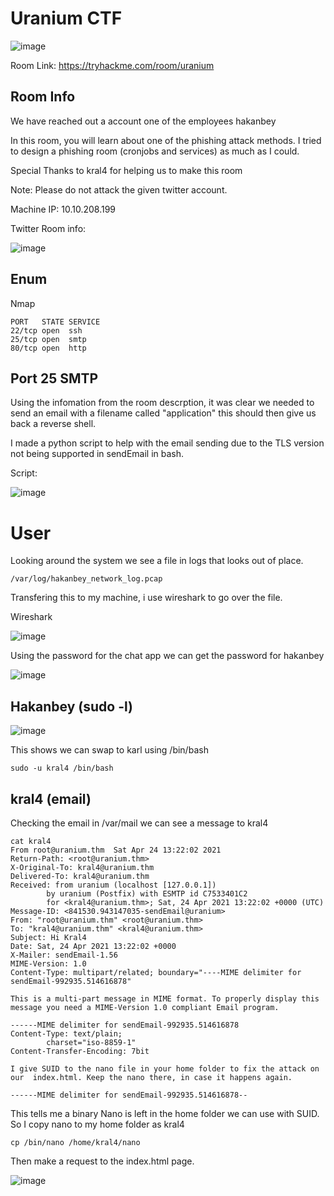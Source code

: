 # Uranium CTF 

![image](https://user-images.githubusercontent.com/5285547/130351555-c19838de-5d73-404a-9f39-58046e63a6e6.png)

Room Link: https://tryhackme.com/room/uranium

## Room Info

We have reached out a account one of the employees
hakanbey

In this room, you will learn about one of the phishing attack methods. I tried to design a phishing room (cronjobs and services) as much as I could.

Special Thanks to kral4 for helping us to make this room

Note: Please do not attack the given twitter account.

Machine IP: 10.10.208.199

Twitter Room info: 

![image](https://user-images.githubusercontent.com/5285547/130351618-ac5d9c8c-b93c-44a7-8b3e-f90f6528fc49.png)


## Enum

Nmap 

```
PORT   STATE SERVICE
22/tcp open  ssh
25/tcp open  smtp
80/tcp open  http
```

## Port 25 SMTP 

Using the infomation from the room descrption, it was clear we needed to send an email with a filename called "application" this should then give us back a reverse shell. 

I made a python script to help with the email sending due to the TLS version not being supported in sendEmail in bash. 

Script: 

![image](https://user-images.githubusercontent.com/5285547/130352359-01b7f506-12d9-4b09-b1d8-3952cf997767.png)

# User

Looking around the system we see a file in logs that looks out of place. 

```
/var/log/hakanbey_network_log.pcap
```

Transfering this to my machine, i use wireshark to go over the file. 

Wireshark

![image](https://user-images.githubusercontent.com/5285547/130352595-0d944e8d-5665-4b46-822c-0b50d9fe90cd.png)

Using the password for the chat app we can get the password for hakanbey

![image](https://user-images.githubusercontent.com/5285547/130352637-256f577c-181c-4837-8aff-a105e7b03c5d.png)

## Hakanbey (sudo -l)

![image](https://user-images.githubusercontent.com/5285547/130352655-3fc2780f-429b-438d-9232-94db73adeb77.png)

This shows we can swap to karl using /bin/bash

```
sudo -u kral4 /bin/bash
```

## kral4 (email) 

Checking the email in /var/mail we can see a message to kral4

```
cat kral4 
From root@uranium.thm  Sat Apr 24 13:22:02 2021
Return-Path: <root@uranium.thm>
X-Original-To: kral4@uranium.thm
Delivered-To: kral4@uranium.thm
Received: from uranium (localhost [127.0.0.1])
        by uranium (Postfix) with ESMTP id C7533401C2
        for <kral4@uranium.thm>; Sat, 24 Apr 2021 13:22:02 +0000 (UTC)
Message-ID: <841530.943147035-sendEmail@uranium>
From: "root@uranium.thm" <root@uranium.thm>
To: "kral4@uranium.thm" <kral4@uranium.thm>
Subject: Hi Kral4
Date: Sat, 24 Apr 2021 13:22:02 +0000
X-Mailer: sendEmail-1.56
MIME-Version: 1.0
Content-Type: multipart/related; boundary="----MIME delimiter for sendEmail-992935.514616878"

This is a multi-part message in MIME format. To properly display this message you need a MIME-Version 1.0 compliant Email program.

------MIME delimiter for sendEmail-992935.514616878
Content-Type: text/plain;
        charset="iso-8859-1"
Content-Transfer-Encoding: 7bit

I give SUID to the nano file in your home folder to fix the attack on our  index.html. Keep the nano there, in case it happens again.

------MIME delimiter for sendEmail-992935.514616878--
```

This tells me a binary Nano is left in the home folder we can use with SUID.  
So I copy nano to my home folder as kral4

```
cp /bin/nano /home/kral4/nano
```

Then make a request to the index.html page. 

![image](https://user-images.githubusercontent.com/5285547/130352801-28694d94-47f7-49e3-ab18-e304a757cf9c.png)

